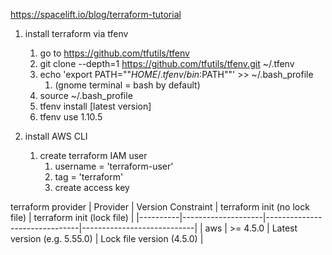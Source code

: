 https://spacelift.io/blog/terraform-tutorial

1. install terraform via tfenv
   1. go to https://github.com/tfutils/tfenv
   2. git clone --depth=1 https://github.com/tfutils/tfenv.git ~/.tfenv
   3. echo 'export PATH=""$HOME/.tfenv/bin:$PATH""' >> ~/.bash_profile
      1. (gnome terminal = bash by default)
   4. source ~/.bash_profile
   5. tfenv install [latest version]
   6. tfenv use 1.10.5

2. install AWS CLI
   1. create terraform IAM user
      1. username = 'terraform-user'
      2. tag = 'terraform'
      3. create access key

terraform provider
| Provider | Version Constraint | terraform init (no lock file) | terraform init (lock file) |
|----------|--------------------|-------------------------------|----------------------------|
| aws      | >= 4.5.0           | Latest version (e.g. 5.55.0)  | Lock file version (4.5.0)  |
